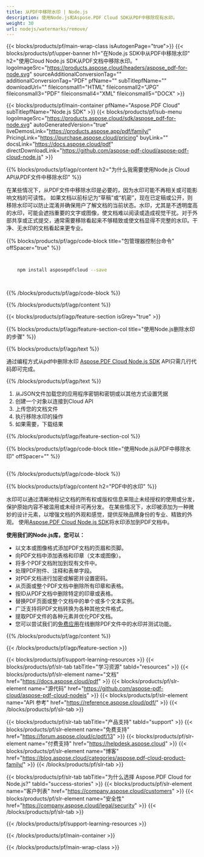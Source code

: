 ```yaml
---
title: 从PDF中移除水印 | Node.js
description: 使用Node.js和Aspose.PDF Cloud SDK从PDF中移除现有水印。
weight: 30
url: nodejs/watermarks/remove/
---
```


{{< blocks/products/pf/main-wrap-class isAutogenPage="true">}}
{{< blocks/products/pf/upper-banner h1="在Node.js SDK中从PDF中移除水印" h2="使用Cloud Node.js SDK从PDF文档中移除水印。" logoImageSrc="https://products.aspose.cloud/headers/aspose_pdf-for-node.svg" sourceAdditionalConversionTag="" additionalConversionTag="PDF" pfName="" subTitlepfName="" downloadUrl="" fileiconsmall1="HTML" fileiconsmall2="JPG" fileiconsmall3="PDF" fileiconsmall4="XML" fileiconsmall5="DOCX" >}}

{{< blocks/products/pf/main-container pfName="Aspose.PDF Cloud" subTitlepfName="Node.js SDK" >}}
{{< blocks/products/pf/sub-menu logoImageSrc="https://products.aspose.cloud/sdk/aspose_pdf-for-node.svg"
autoGeneratedVersion="true"
liveDemosLink="https://products.aspose.app/pdf/family/" PricingLink="https://purchase.aspose.cloud/pricing" buyLink="" docsLink="https://docs.aspose.cloud/pdf"  directDownloadLink="https://github.com/aspose-pdf-cloud/aspose-pdf-cloud-node.js" >}}

{{% blocks/products/pf/agp/content h2="为什么我需要使用Node.js Cloud API从PDF文件中移除水印" %}}

在某些情况下，从PDF文件中移除水印是必要的，因为水印可能不再相关或可能影响文档的可读性。
如果文档以前标记为“草稿”或“机密”，现在已定稿或公开，则移除水印可以防止混淆并确保用户了解文档的当前状态。水印，尤其是不透明度高的水印，可能会遮挡重要的文字或图像，使文档难以阅读或造成视觉干扰。对于外部共享或正式提交，通常需要移除看起来不够精致或使文档显得不完整的水印。干净、无水印的文档看起来更专业。

{{% blocks/products/pf/agp/code-block title="包管理器控制台命令" offSpacer="true" %}}

```bash

     
    npm install asposepdfcloud --save
     
     

```

{{% /blocks/products/pf/agp/code-block %}}

{{% /blocks/products/pf/agp/content %}}

{{< blocks/products/pf/agp/feature-section isGrey="true" >}}

{{% blocks/products/pf/agp/feature-section-col title="使用Node.js删除水印的步骤" %}}

{{% blocks/products/pf/agp/text %}}

通过编程方式从pdf中删除水印
[Aspose.PDF Cloud Node.js SDK](https://products.aspose.cloud/pdf/nodejs/)
API只需几行代码即可完成。

{{% /blocks/products/pf/agp/text %}}

1. 从JSON文件加载您的应用程序密钥和密钥或以其他方式设置凭据
1. 创建一个对象以连接到Cloud API
1. 上传您的文档文件
1. 执行移除水印的操作
1. 如果需要，下载结果

{{% /blocks/products/pf/agp/feature-section-col %}}


{{% blocks/products/pf/agp/code-block title="使用Node.js从PDF中移除水印" offSpacer="" %}}

```js


```

{{% /blocks/products/pf/agp/code-block %}}

{{% blocks/products/pf/agp/content h2="PDF中的水印" %}}

水印可以通过清晰地标记文档的所有权或版权信息来阻止未经授权的使用或分发，保护原始内容不被滥用或未经许可再分发。
在某些情况下，水印被添加为一种微妙的设计元素，以增强文档的外观和感觉，提供反映品牌身份的专业、精致的外观。
使用[Aspose.PDF Cloud Node.js SDK](https://products.aspose.cloud/pdf/nodejs/)将水印添加到PDF文档中。

**使用我们的Node.js库，您可以：**

+ 以文本或图像格式添加PDF文档的页眉和页脚。
+ 向PDF文档中添加表格和印章（文本或图像）。
+ 将多个PDF文档附加到现有文件中。
+ 处理PDF附件、注释和表单字段。
+ 对PDF文档进行加密或解密并设置密码。
+ 从页面或整个PDF文档中删除所有印章和表格。
+ 按ID从PDF文档中删除特定的印章或表格。
+ 替换PDF页面或整个文档中的单个或多个文本实例。
+ 广泛支持将PDF文档转换为各种其他文件格式。
+ 提取PDF文件的各种元素并优化PDF文档。
+ 您可以尝试我们的[免费应用](https://products.aspose.app/pdf/remove-watermark)在线删除PDF文件中的水印并测试功能。

{{% /blocks/products/pf/agp/content %}}

{{< /blocks/products/pf/agp/feature-section >}}

{{< blocks/products/pf/support-learning-resources >}}
{{< blocks/products/pf/slr-tab tabTitle="学习资源" tabId="resources" >}}
{{< blocks/products/pf/slr-element name="文档" href="https://docs.aspose.cloud/pdf" >}}
{{< blocks/products/pf/slr-element name="源代码" href="https://github.com/aspose-pdf-cloud/aspose-pdf-cloud-nodejs" >}}
{{< blocks/products/pf/slr-element name="API 参考" href="https://reference.aspose.cloud/pdf/" >}}
{{< /blocks/products/pf/slr-tab >}}

{{< blocks/products/pf/slr-tab tabTitle="产品支持" tabId="support" >}}
{{< blocks/products/pf/slr-element name="免费支持" href="https://forum.aspose.cloud/c/pdf/13" >}}
{{< blocks/products/pf/slr-element name="付费支持" href="https://helpdesk.aspose.cloud" >}}
{{< blocks/products/pf/slr-element name="博客" href="https://blog.aspose.cloud/categories/aspose.pdf-cloud-product-family/" >}}
{{< /blocks/products/pf/slr-tab >}}

{{< blocks/products/pf/slr-tab tabTitle="为什么选择 Aspose.PDF Cloud for Node.js?" tabId="success-stories" >}}
{{< blocks/products/pf/slr-element name="客户列表" href="https://company.aspose.cloud/customers" >}}
{{< blocks/products/pf/slr-element name="安全性" href="https://company.aspose.cloud/legal/security" >}}
{{< /blocks/products/pf/slr-tab >}}

{{< /blocks/products/pf/support-learning-resources >}}

<!-- aboutfile Ends -->

{{< /blocks/products/pf/main-container >}}

{{< /blocks/products/pf/main-wrap-class >}}




